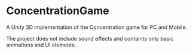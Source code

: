 # ConcentrationGame
A Unity 3D implementation of the Concentration game for PC and Mobile.

The project does not include sound effects and containts only basic  animations and UI elements.

